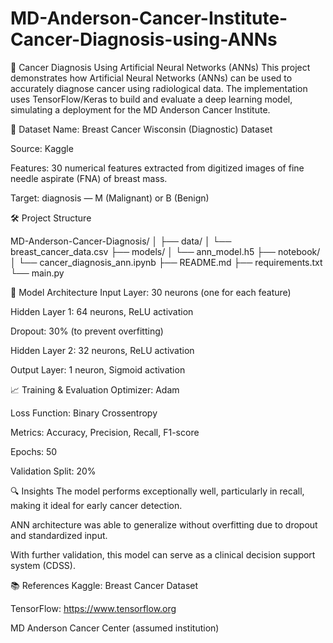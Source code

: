 # MD-Anderson-Cancer-Institute-Cancer-Diagnosis-using-ANNs


🧠 Cancer Diagnosis Using Artificial Neural Networks (ANNs)
This project demonstrates how Artificial Neural Networks (ANNs) can be used to accurately diagnose cancer using radiological data. The implementation uses TensorFlow/Keras to build and evaluate a deep learning model, simulating a deployment for the MD Anderson Cancer Institute.

📁 Dataset
Name: Breast Cancer Wisconsin (Diagnostic) Dataset

Source: Kaggle

Features: 30 numerical features extracted from digitized images of fine needle aspirate (FNA) of breast mass.

Target: diagnosis — M (Malignant) or B (Benign)


🛠️ Project Structure

MD-Anderson-Cancer-Diagnosis/
│
├── data/
│   └── breast_cancer_data.csv
├── models/
│   └── ann_model.h5
├── notebook/
│   └── cancer_diagnosis_ann.ipynb
├── README.md
├── requirements.txt
└── main.py


🧠 Model Architecture
Input Layer: 30 neurons (one for each feature)

Hidden Layer 1: 64 neurons, ReLU activation

Dropout: 30% (to prevent overfitting)

Hidden Layer 2: 32 neurons, ReLU activation

Output Layer: 1 neuron, Sigmoid activation


📈 Training & Evaluation
Optimizer: Adam

Loss Function: Binary Crossentropy

Metrics: Accuracy, Precision, Recall, F1-score

Epochs: 50

Validation Split: 20%



🔍 Insights
The model performs exceptionally well, particularly in recall, making it ideal for early cancer detection.

ANN architecture was able to generalize without overfitting due to dropout and standardized input.

With further validation, this model can serve as a clinical decision support system (CDSS).

📚 References
Kaggle: Breast Cancer Dataset

TensorFlow: https://www.tensorflow.org

MD Anderson Cancer Center (assumed institution)
